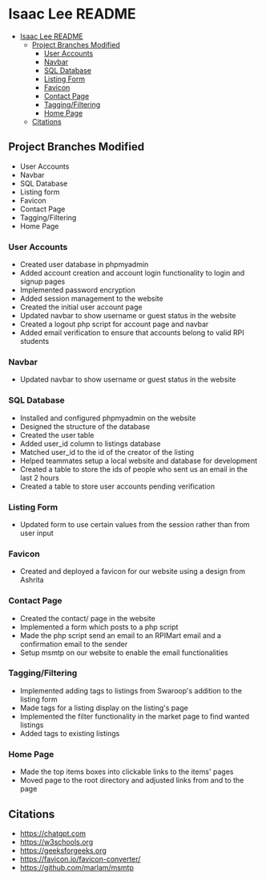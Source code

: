 # Isaac Lee README

<!--toc:start-->

- [Isaac Lee README](#isaac-lee-readme)
  - [Project Branches Modified](#project-branches-modified)
    - [User Accounts](#user-accounts)
    - [Navbar](#navbar)
    - [SQL Database](#sql-database)
    - [Listing Form](#listing-form)
    - [Favicon](#favicon)
    - [Contact Page](#contact-page)
    - [Tagging/Filtering](#taggingfiltering)
    - [Home Page](#home-page)
  - [Citations](#citations)
  <!--toc:end-->

## Project Branches Modified

- User Accounts
- Navbar
- SQL Database
- Listing form
- Favicon
- Contact Page
- Tagging/Filtering
- Home Page

### User Accounts

- Created user database in phpmyadmin
- Added account creation and account login functionality to login and signup pages
- Implemented password encryption
- Added session management to the website
- Created the initial user account page
- Updated navbar to show username or guest status in the website
- Created a logout php script for account page and navbar
- Added email verification to ensure that accounts belong to valid RPI students

### Navbar

- Updated navbar to show username or guest status in the website

### SQL Database

- Installed and configured phpmyadmin on the website
- Designed the structure of the database
- Created the user table
- Added user_id column to listings database
- Matched user_id to the id of the creator of the listing
- Helped teammates setup a local website and database for development
- Created a table to store the ids of people who sent us an email in the last 2 hours
- Created a table to store user accounts pending verification

### Listing Form

- Updated form to use certain values from the session rather than from user input

### Favicon

- Created and deployed a favicon for our website using a design from Ashrita

### Contact Page

- Created the contact/ page in the website
- Implemented a form which posts to a php script
- Made the php script send an email to an RPIMart email and a confirmation email to the sender
- Setup msmtp on our website to enable the email functionalities

### Tagging/Filtering

- Implemented adding tags to listings from Swaroop's addition to the listing form
- Made tags for a listing display on the listing's page
- Implemented the filter functionality in the market page to find wanted listings
- Added tags to existing listings

### Home Page

- Made the top items boxes into clickable links to the items' pages
- Moved page to the root directory and adjusted links from and to the page

## Citations

- <https://chatgpt.com>
- <https://w3schools.org>
- <https://geeksforgeeks.org>
- <https://favicon.io/favicon-converter/>
- <https://github.com/marlam/msmtp>
